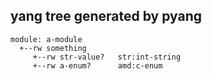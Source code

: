 ## yang tree generated by pyang
```yang
module: a-module
  +--rw something
     +--rw str-value?   str:int-string
     +--rw a-enum?      amd:c-enum
```
